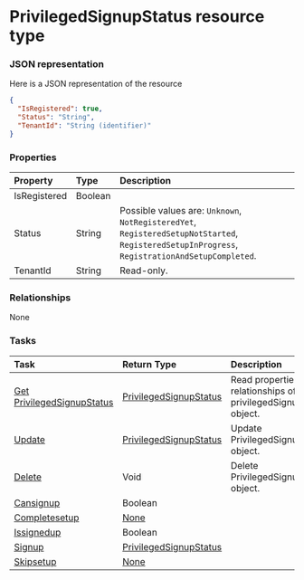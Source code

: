 # PrivilegedSignupStatus resource type



### JSON representation

Here is a JSON representation of the resource

```json
{
  "IsRegistered": true,
  "Status": "String",
  "TenantId": "String (identifier)"
}

```
### Properties
| Property	   | Type	|Description|
|:---------------|:--------|:----------|
|IsRegistered|Boolean||
|Status|String| Possible values are: `Unknown`, `NotRegisteredYet`, `RegisteredSetupNotStarted`, `RegisteredSetupInProgress`, `RegistrationAndSetupCompleted`.|
|TenantId|String| Read-only.|

### Relationships
None


### Tasks

| Task		   | Return Type	|Description|
|:---------------|:--------|:----------|
|[Get PrivilegedSignupStatus](../api/privilegedsignupstatus_get.md) | [PrivilegedSignupStatus](privilegedsignupstatus.md) |Read properties and relationships of privilegedSignupStatus object.|
|[Update](../api/privilegedsignupstatus_update.md) | [PrivilegedSignupStatus](privilegedsignupstatus.md)	|Update PrivilegedSignupStatus object. |
|[Delete](../api/privilegedsignupstatus_delete.md) | Void	|Delete PrivilegedSignupStatus object. |
|[Cansignup](../api/privilegedsignupstatus_cansignup.md)|Boolean||
|[Completesetup](../api/privilegedsignupstatus_completesetup.md)|[None](none.md)||
|[Issignedup](../api/privilegedsignupstatus_issignedup.md)|Boolean||
|[Signup](../api/privilegedsignupstatus_signup.md)|[PrivilegedSignupStatus](privilegedsignupstatus.md)||
|[Skipsetup](../api/privilegedsignupstatus_skipsetup.md)|[None](none.md)||

<!-- uuid: 6304c08d-de46-44a0-ab1a-f70415e5e4e9
2015-10-09 17:14:37 UTC -->